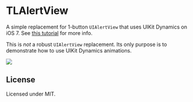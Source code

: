TLAlertView
===========

A simple replacement for 1-button `UIAlertView` that uses UIKit Dynamics on iOS 7. See [this tutorial](http://www.teehanlax.com/blog/introduction-to-uikit-dynamics/) for more info.

This is *not* a robust `UIAlertView` replacement. Its only purpose is to demonstrate how to use UIKit Dynamics animations. 

![](http://static.ashfurrow.com/github/alertView.gif)

License
----------------

Licensed under MIT. 
